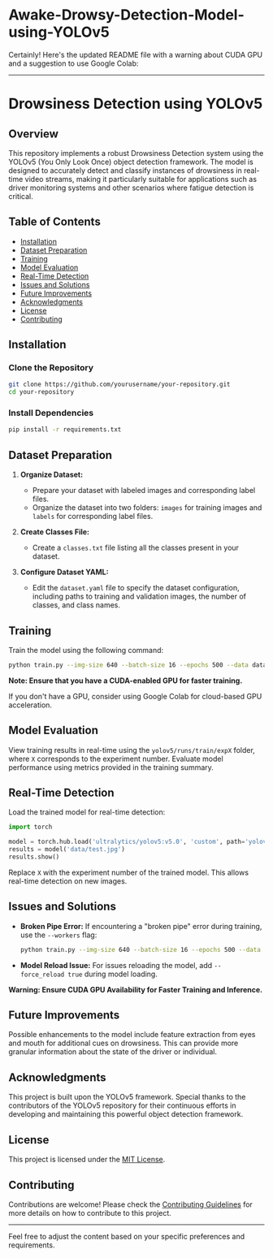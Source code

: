 ﻿# Awake-Drowsy-Detection-Model-using-YOLOv5
Certainly! Here's the updated README file with a warning about CUDA GPU and a suggestion to use Google Colab:

---

# Drowsiness Detection using YOLOv5

## Overview

This repository implements a robust Drowsiness Detection system using the YOLOv5 (You Only Look Once) object detection framework. The model is designed to accurately detect and classify instances of drowsiness in real-time video streams, making it particularly suitable for applications such as driver monitoring systems and other scenarios where fatigue detection is critical.

## Table of Contents

- [Installation](#installation)
- [Dataset Preparation](#dataset-preparation)
- [Training](#training)
- [Model Evaluation](#model-evaluation)
- [Real-Time Detection](#real-time-detection)
- [Issues and Solutions](#issues-and-solutions)
- [Future Improvements](#future-improvements)
- [Acknowledgments](#acknowledgments)
- [License](#license)
- [Contributing](#contributing)

## Installation

### Clone the Repository

```bash
git clone https://github.com/yourusername/your-repository.git
cd your-repository
```

### Install Dependencies

```bash
pip install -r requirements.txt
```

## Dataset Preparation

1. **Organize Dataset:**
   - Prepare your dataset with labeled images and corresponding label files.
   - Organize the dataset into two folders: `images` for training images and `labels` for corresponding label files.

2. **Create Classes File:**
   - Create a `classes.txt` file listing all the classes present in your dataset.

3. **Configure Dataset YAML:**
   - Edit the `dataset.yaml` file to specify the dataset configuration, including paths to training and validation images, the number of classes, and class names.

## Training

Train the model using the following command:

```bash
python train.py --img-size 640 --batch-size 16 --epochs 500 --data dataset.yaml --weights yolov5s.pt
```

**Note: Ensure that you have a CUDA-enabled GPU for faster training.**

If you don't have a GPU, consider using Google Colab for cloud-based GPU acceleration.

## Model Evaluation

View training results in real-time using the `yolov5/runs/train/expX` folder, where `X` corresponds to the experiment number. Evaluate model performance using metrics provided in the training summary.

## Real-Time Detection

Load the trained model for real-time detection:

```python
import torch

model = torch.hub.load('ultralytics/yolov5:v5.0', 'custom', path='yolov5/runs/train/expX/weights/best.pt')
results = model('data/test.jpg')
results.show()
```

Replace `X` with the experiment number of the trained model. This allows real-time detection on new images.

## Issues and Solutions

- **Broken Pipe Error:**
  If encountering a "broken pipe" error during training, use the `--workers` flag:

  ```bash
  python train.py --img-size 640 --batch-size 16 --epochs 500 --data dataset.yaml --weights yolov5s.pt --workers 2
  ```

- **Model Reload Issue:**
  For issues reloading the model, add `--force_reload true` during model loading.

**Warning: Ensure CUDA GPU Availability for Faster Training and Inference.**

## Future Improvements

Possible enhancements to the model include feature extraction from eyes and mouth for additional cues on drowsiness. This can provide more granular information about the state of the driver or individual.

## Acknowledgments

This project is built upon the YOLOv5 framework. Special thanks to the contributors of the YOLOv5 repository for their continuous efforts in developing and maintaining this powerful object detection framework.

## License

This project is licensed under the [MIT License](LICENSE).

## Contributing

Contributions are welcome! Please check the [Contributing Guidelines](CONTRIBUTING.md) for more details on how to contribute to this project.

---

Feel free to adjust the content based on your specific preferences and requirements.
